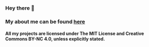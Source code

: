 ### Hey there 👋

### My about me can be found [here](https://mcalec.dev/about-me)

#### All my projects are licensed under The MIT License and Creative Commons BY-NC 4.0, unless explicitly stated.

